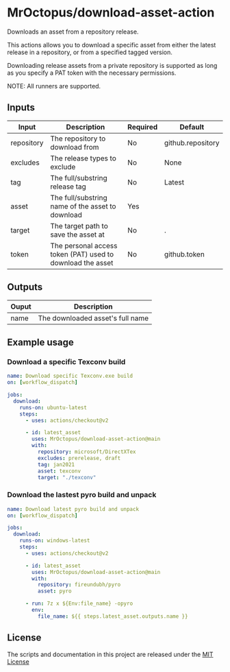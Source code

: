 # MrOctopus/download-asset-action
Downloads an asset from a repository release.

This actions allows you to download a specific asset
from either the latest release in a repository, or
from a specified tagged version.

Downloading release assets from a private repository
is supported as long as you specify a PAT token with
the necessary permissions.

NOTE:
All runners are supported.

## Inputs
| Input      | Description                                                | Required | Default                  |
|------------|------------------------------------------------------------|----------|--------------------------|
| repository | The repository to download from                            | No       | github.repository        |
| excludes   | The release types to exclude                               | No       | None                     |
| tag        | The full/substring release tag                             | No       | Latest                   |
| asset      | The full/substring name of the asset to download           | Yes      |                          |
| target     | The target path to save the asset at                       | No       | .                        |
| token      | The personal access token (PAT) used to download the asset | No       | github.token             |

## Outputs
| Ouput | Description                      |
|-------|----------------------------------|
| name  | The downloaded asset's full name |

## Example usage

### Download a specific Texconv build
```yaml
name: Download specific Texconv.exe build
on: [workflow_dispatch]

jobs:
  download:
    runs-on: ubuntu-latest
    steps:
      - uses: actions/checkout@v2

      - id: latest_asset
        uses: MrOctopus/download-asset-action@main
        with:
          repository: microsoft/DirectXTex
          excludes: prerelease, draft
          tag: jan2021
          asset: texconv
          target: "./texconv"
```

### Download the lastest pyro build and unpack
```yaml
name: Download latest pyro build and unpack
on: [workflow_dispatch]

jobs:
  download:
    runs-on: windows-latest
    steps:
      - uses: actions/checkout@v2

      - id: latest_asset
        uses: MrOctopus/download-asset-action@main
        with:
          repository: fireundubh/pyro
          asset: pyro

      - run: 7z x ${Env:file_name} -opyro
        env: 
          file_name: ${{ steps.latest_asset.outputs.name }}

```

## License
The scripts and documentation in this project are released under the [MIT License](LICENSE.md)